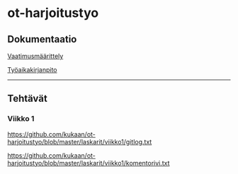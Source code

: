 # ot-harjoitustyo

## Dokumentaatio

[Vaatimusmäärittely](https://github.com/kukaan/ot-harjoitustyo/blob/master/dokumentaatio/vaatimusmaarittely.md)

[Työaikakirjanpito](https://github.com/kukaan/ot-harjoitustyo/blob/master/dokumentaatio/tyoaikakirjanpito.md)

---

## Tehtävät

### Viikko 1

https://github.com/kukaan/ot-harjoitustyo/blob/master/laskarit/viikko1/gitlog.txt

https://github.com/kukaan/ot-harjoitustyo/blob/master/laskarit/viikko1/komentorivi.txt
